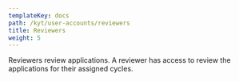 ```yaml
---
templateKey: docs
path: /kyt/user-accounts/reviewers
title: Reviewers
weight: 5
---
```

Reviewers review applications. A reviewer has access to review the applications for their assigned cycles.
